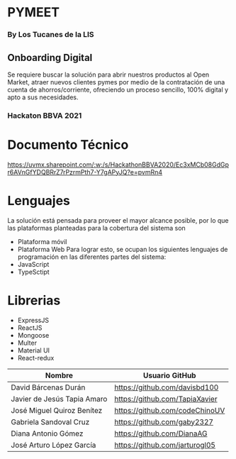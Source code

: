 # PYMEET
### By Los Tucanes de la LIS
## Onboarding Digital
Se requiere buscar la solución para abrir nuestros productos al Open Market, atraer nuevos clientes pymes por medio de la contratación de una cuenta de ahorros/corriente, ofreciendo un proceso sencillo, 100% digital y apto a sus necesidades.
### Hackaton BBVA 2021

# Documento Técnico
https://uvmx.sharepoint.com/:w:/s/HackathonBBVA2020/Ec3xMCb08GdGpr6AVnGfYDQBRrZ7rPzrmPth7-Y7gAPyJQ?e=pvmRn4

# Lenguajes
La solución está pensada para proveer el mayor alcance posible, por lo que las plataformas planteadas para la cobertura del sistema son 
-	Plataforma móvil
-	Plataforma Web
Para lograr esto, se ocupan los siguientes lenguajes de programación en las diferentes partes del sistema:
-	JavaScript
-	TypeSctipt

# Librerias
- ExpressJS
- ReactJS
- Mongoose
- Multer
- Material UI
- React-redux

| Nombre                      | Usuario GitHub                 |
|-----------------------------|--------------------------------|
| David Bárcenas Durán        | https://github.com/davisbd100  |
| Javier de Jesús Tapia Amaro | https://github.com/TapiaXavier |
| José Miguel Quiroz Benítez  | https://github.com/codeChinoUV |
| Gabriela Sandoval Cruz      | https://github.com/gaby2327    |
| Diana Antonio Gómez         | https://github.com/DianaAG     |
| José Arturo López García    | https://github.com/jarturogl05 |
